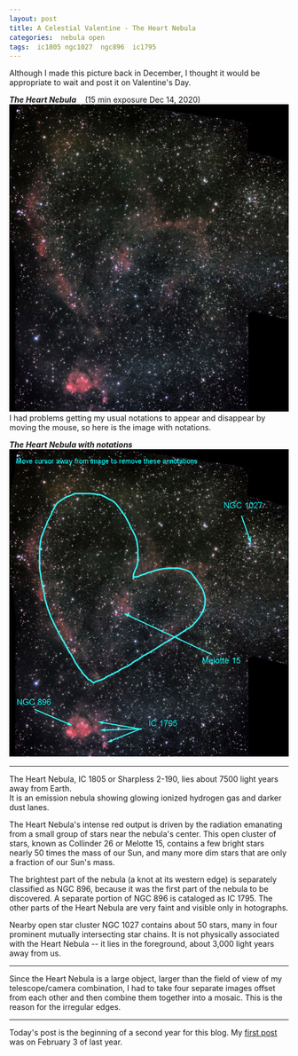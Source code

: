```yaml
---
layout: post
title: A Celestial Valentine - The Heart Nebula
categories:  nebula open 
tags:  ic1805 ngc1027  ngc896  ic1795
---
```

Although I made this picture back in December, I thought it would be appropriate to wait and post it on Valentine's Day.

_**The Heart Nebula**_  &nbsp;&nbsp; (15 min exposure Dec 14, 2020)<br>
<img src = "../images/sh2-190_2020-12-14T22_08_07_Stack_16bits_300frames_900s_bin25pc_stitch+pse.jpg"
alt = "Heart Nebula seen using Celestron RASA 8 and ZWO ASI183MC"
/>
<br>
I had problems getting my usual notations to appear and disappear by moving the mouse, so here 
is the image with notations.
<br>

_**The Heart Nebula with notations**_    
<img src = "../images/sh2-190_2020-12-14T22_08_07_Stack_16bits_300frames_900s_bin25pc_stitch+pse_notes.jpg"
alt = "Heart Nebula seen using Celestron RASA 8 and ZWO ASI183MC"
/>
<br>

---

The Heart Nebula, IC 1805 or Sharpless 2-190, lies about 7500 light years away from Earth.  
It is an emission nebula showing glowing ionized hydrogen gas and darker dust lanes.

The Heart Nebula's intense red output is driven by the radiation emanating from a small group of stars near the nebula's center. This open cluster of stars, known as Collinder 26 or Melotte 15, contains a few bright stars nearly 50 times the mass of our Sun, and many more dim stars that are only a fraction of our Sun's mass.

The brightest part of the nebula (a knot at its western edge) is separately classified as NGC 896, because it was the first part of the nebula to be discovered. A separate portion of NGC 896 is cataloged as IC 1795. The other parts of the Heart Nebula are very faint and visible only in hotographs.

Nearby open star cluster NGC 1027 contains about 50 stars, many in four prominent mutually intersecting star chains.  It is not physically associated with the Heart Nebula -- it lies in the foreground, about 3,000 light years away from us.

----

Since the Heart Nebula is a large object, larger than the field of view of my telescope/camera combination, I had to take four separate images offset from each other and then combine them together into a mosaic. This is the reason for the irregular edges.

---

Today's post is the beginning of a second year for this blog.  My [first post](../Orion-Nebula/index.html) was on February 3 of last year.